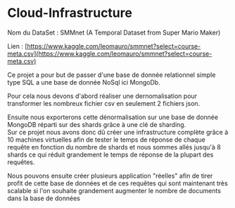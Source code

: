 # Cloud-Infrastructure

Nom du DataSet : SMMnet (A Temporal Dataset from Super Mario Maker)

Lien : [https://www.kaggle.com/leomauro/smmnet?select=course-meta.csv](https://www.kaggle.com/leomauro/smmnet?select=course-meta.csv)

Ce projet a pour but de passer d'une base de donnée relationnel simple type SQL a une base de donnée NoSql ici MongoDb.  

Pour cela nous devons d'abord réaliser une dernomalisation pour transformer les nombreux fichier csv en seulement 2 fichiers json.  

Ensuite nous exporterons cette dénormalisation sur une base de donnée MongoDB réparti sur des shards grâce à une clé de sharding.  
Sur ce projet nous avons donc dû créer une infrastructure complète grâce à 10 machines virtuelles afin de tester le temps de réponse de chaque requête en fonction du nombre de shards et nous sommes allés jusqu'à 8 shards ce qui réduit grandement le temps de réponse de la plupart des requêtes.

Nous pouvons ensuite créer plusieurs application "réelles" afin de tirer profit de cette base de données et de ces requêtes qui sont maintenant très scalable si l'on souhaite grandement augmenter le nombre de documents dans la base de données
